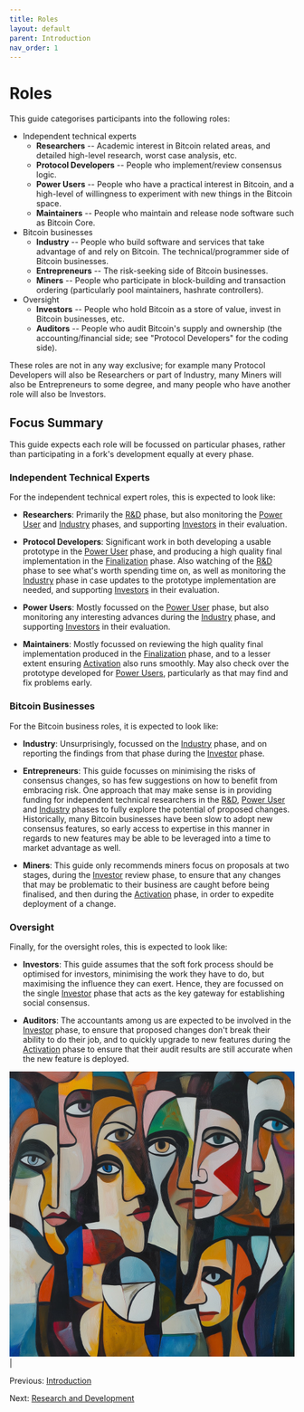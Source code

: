 ```yaml
---
title: Roles
layout: default
parent: Introduction
nav_order: 1
---
```


# Roles

This guide categorises participants into the following roles:

 * Independent technical experts
   * **Researchers** -- Academic interest in Bitcoin related areas, and detailed
     high-level research, worst case analysis, etc.
   * **Protocol Developers** -- People who implement/review consensus logic.
   * **Power Users** -- People who have a practical interest in Bitcoin,
     and a high-level of willingness to experiment with new things in the Bitcoin
     space.
   * **Maintainers** -- People who maintain and release node software
     such as Bitcoin Core.
 * Bitcoin businesses
   * **Industry** -- People who build software and services that take advantage
     of and rely on Bitcoin. The technical/programmer side of Bitcoin businesses.
   * **Entrepreneurs** -- The risk-seeking side of Bitcoin businesses.
   * **Miners** -- People who participate in block-building and transaction
     ordering (particularly pool maintainers, hashrate controllers).
 * Oversight
   * **Investors** -- People who hold Bitcoin as a store of value, invest in Bitcoin
     businesses, etc.
   * **Auditors** -- People who audit Bitcoin's supply and ownership (the
     accounting/financial side; see "Protocol Developers" for the coding
     side).

These roles are not in any way exclusive; for example many Protocol
Developers will also be Researchers or part of Industry, many Miners
will also be Entrepreneurs to some degree, and many people who have
another role will also be Investors.

## Focus Summary

This guide expects each role will be focussed on particular phases, rather
than participating in a fork's development equally at every phase.

### Independent Technical Experts

For the independent technical expert roles, this is expected to look like:

 * **Researchers**: Primarily the [R&D](research) phase, but also monitoring
   the [Power User](power) and [Industry](industry) phases, and supporting
   [Investors](investor) in their evaluation.

 * **Protocol Developers**: Significant work in both developing a usable
   prototype in the [Power User](power) phase, and producing a high
   quality final implementation in the [Finalization](finalization)
   phase. Also watching of the [R&D](research) phase to see what's worth
   spending time on, as well as monitoring the [Industry](industry)
   phase in case updates to the prototype implementation are needed,
   and supporting [Investors](investor) in their evaluation.

 * **Power Users**: Mostly focussed on the [Power User](power) phase, but
   also monitoring any interesting advances during the
   [Industry](industry) phase, and supporting [Investors](investor)
   in their evaluation.

 * **Maintainers**: Mostly focussed on reviewing the high quality final
   implementation produced in the [Finalization](finalization) phase,
   and to a lesser extent ensuring [Activation](activation) also runs
   smoothly. May also check over the prototype developed for [Power Users](power),
   particularly as that may find and fix problems early.

### Bitcoin Businesses

For the Bitcoin business roles, it is expected to look like:

 * **Industry**: Unsurprisingly, focussed on the [Industry](industry) phase,
   and on reporting the findings from that phase during the
   [Investor](investor) phase.

 * **Entrepreneurs**: This guide focusses on minimising the risks of
   consensus changes, so has few suggestions on how to benefit from
   embracing risk. One approach that may make sense is in providing
   funding for independent technical researchers in the [R&D](research),
   [Power User](power) and [Industry](industry) phases to fully explore
   the potential of proposed changes. Historically, many Bitcoin
   businesses have been slow to adopt new consensus features, so early
   access to expertise in this manner in regards to new features may be
   able to be leveraged into a time to market advantage as well.

 * **Miners**: This guide only recommends miners focus on proposals at two stages,
   during the [Investor](investor) review phase, to ensure that any changes that
   may be problematic to their business are caught before being finalised, and
   then during the [Activation](activation) phase, in order to expedite deployment
   of a change.

### Oversight

Finally, for the oversight roles, this is expected to look like:

 * **Investors**: This guide assumes that the soft fork process should be optimised
   for investors, minimising the work they have to do, but maximising the influence
   they can exert. Hence, they are focussed on the single [Investor](investor) phase
   that acts as the key gateway for establishing social consensus.

 * **Auditors**: The accountants among us are expected to be involved in the
   [Investor](investor) phase, to ensure that proposed changes don't
   break their ability to do their job, and to quickly upgrade to new
   features during the [Activation](activation) phase to ensure that
   their audit results are still accurate when the new feature is deployed.

![](img/roles.jpg) |

Previous: [Introduction](index)

Next: [Research and Development](research)
